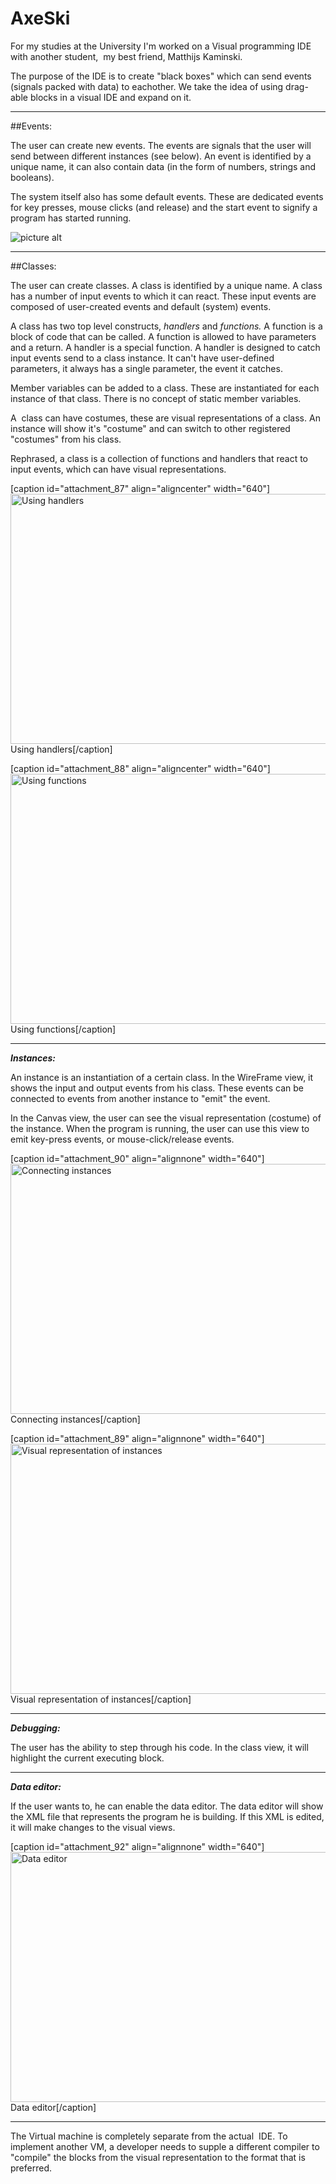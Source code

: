 # AxeSki

For my studies at the University I'm worked on a Visual programming IDE with another student,  my best friend, Matthijs Kaminski.

The purpose of the IDE is to create "black boxes" which can send events (signals packed with data) to eachother. We take the idea of using drag-able blocks in a visual IDE and expand on it.

- - - -
##Events:

The user can create new events. The events are signals that the user will send between different instances (see below). An event is identified by a unique name, it can also contain data (in the form of numbers, strings and booleans).

The system itself also has some default events. These are dedicated events for key presses, mouse clicks (and release) and the start event to signify a program has started running.

![picture alt](http://axel.thefaceless.be/wp-content/uploads/2015/05/psopv_2014-2015_screenshot_2-1024x640.png "Event Creation")

- - - -
##Classes:

The user can create classes. A class is identified by a unique name. A class has a number of input events to which it can react. These input events are composed of user-created events and default (system) events.

A class has two top level constructs, <em>handlers</em> and <em>functions. </em>A function is a block of code that can be called. A function is allowed to have parameters and a return. A handler is a special function. A handler is designed to catch input events send to a class instance. It can't have user-defined parameters, it always has a single parameter, the event it catches.

Member variables can be added to a class. These are instantiated for each instance of that class. There is no concept of static member variables.

A  class can have costumes, these are visual representations of a class. An instance will show it's "costume" and can switch to other registered "costumes" from his class.

Rephrased, a class is a collection of functions and handlers that react to input events, which can have visual representations.

[caption id="attachment_87" align="aligncenter" width="640"]<a href="http://axel.thefaceless.be/wp-content/uploads/2015/05/psopv_2014-2015_screenshot_3.png"><img class="wp-image-87 size-large" src="http://axel.thefaceless.be/wp-content/uploads/2015/05/psopv_2014-2015_screenshot_3-1024x640.png" alt="Using handlers" width="640" height="400" /></a> Using handlers[/caption]

[caption id="attachment_88" align="aligncenter" width="640"]<a href="http://axel.thefaceless.be/wp-content/uploads/2015/05/psopv_2014-2015_screenshot_4.png"><img class="wp-image-88 size-large" src="http://axel.thefaceless.be/wp-content/uploads/2015/05/psopv_2014-2015_screenshot_4-1024x640.png" alt="Using functions" width="640" height="400" /></a> Using functions[/caption]

<hr />

<strong><em>Instances:</em></strong>

An instance is an instantiation of a certain class. In the WireFrame view, it shows the input and output events from his class. These events can be connected to events from another instance to "emit" the event.

In the Canvas view, the user can see the visual representation (costume) of the instance. When the program is running, the user can use this view to emit key-press events, or mouse-click/release events.

[caption id="attachment_90" align="alignnone" width="640"]<a href="http://axel.thefaceless.be/wp-content/uploads/2015/05/psopv_2014-2015_screenshot_7.png"><img class="size-large wp-image-90" src="http://axel.thefaceless.be/wp-content/uploads/2015/05/psopv_2014-2015_screenshot_7-1024x640.png" alt="Connecting instances" width="640" height="400" /></a> Connecting instances[/caption]

[caption id="attachment_89" align="alignnone" width="640"]<a href="http://axel.thefaceless.be/wp-content/uploads/2015/05/psopv_2014-2015_screenshot_6.png"><img class="size-large wp-image-89" src="http://axel.thefaceless.be/wp-content/uploads/2015/05/psopv_2014-2015_screenshot_6-1024x640.png" alt="Visual representation of instances" width="640" height="400" /></a> Visual representation of instances[/caption]

<hr />

<strong><em>Debugging:</em></strong>

The user has the ability to step through his code. In the class view, it will highlight the current executing block.

<hr />

<strong><em>Data editor:</em></strong>

If the user wants to, he can enable the data editor. The data editor will show the XML file that represents the program he is building. If this XML is edited, it will make changes to the visual views.

[caption id="attachment_92" align="alignnone" width="640"]<a href="http://axel.thefaceless.be/wp-content/uploads/2015/05/psopv_2014-2015_screenshot_9.png"><img class="size-large wp-image-92" src="http://axel.thefaceless.be/wp-content/uploads/2015/05/psopv_2014-2015_screenshot_9-1024x640.png" alt="Data editor" width="640" height="400" /></a> Data editor[/caption]

<hr />

The Virtual machine is completely separate from the actual  IDE. To implement another VM, a developer needs to supple a different compiler to "compile" the blocks from the visual representation to the format that is preferred.
